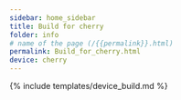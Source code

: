 ```yaml
---
sidebar: home_sidebar
title: Build for cherry
folder: info
# name of the page (/{{permalink}}.html)
permalink: Build_for_cherry.html
device: cherry
---
```

{% include templates/device_build.md %}
